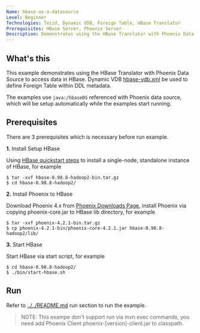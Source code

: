 ```yaml
---
Name: hbase-as-a-datasource 
Level: Beginner
Technologies: Teiid, Dynamic VDB, Foreign Table, HBase Translator
Prerequisites: HBase Server, Phoenix Server
Description: Demonstrates using the HBase Translator with Phoenix Data Source to access data in HBase
---
```


## What's this

This example demonstrates using the HBase Translator with Phoenix Data Source to access data in HBase. Dynamic VDB [hbase-vdb.xml](src/main/resources/hbase-vdb.xml) be used to define Foreign Table within DDL metadata.

The examples use `java:/hbaseDS` referenced with Phoenix data source, which will be setup automatically while the examples start running.

## Prerequisites

There are 3 prerequisites which is necessary before run example.

**1.** Install Setup HBase

Using [HBase quickstart steps](http://hbase.apache.org/book.html#quickstart) to install a single-node, standalone instance of HBase, for example

~~~
$ tar -xvf hbase-0.98.8-hadoop2-bin.tar.gz
$ cd hbase-0.98.8-hadoop2/
~~~

**2.** Install Phoenix to HBase 

Download Phoenix 4.x from [Phoenix Downloads Page](http://phoenix.apache.org/download.html), install Phoenix via copying phoenix-core.jar to HBase lib directory, for example

~~~
$ tar -xvf phoenix-4.2.1-bin.tar.gz
$ cp phoenix-4.2.1-bin/phoenix-core-4.2.1.jar hbase-0.98.8-hadoop2/lib/
~~~

**3.** Start HBase 

Start HBase via start script, for example

~~~
$ cd hbase-0.98.8-hadoop2/
$ ./bin/start-hbase.sh
~~~

## Run

Refer to [../../README.md](../../README.md) run section to run the example.

> NOTE: This exampe don't support run via mvn exec commands, you need add Phoenix Client phoenix-[version]-client.jar to classpath.
